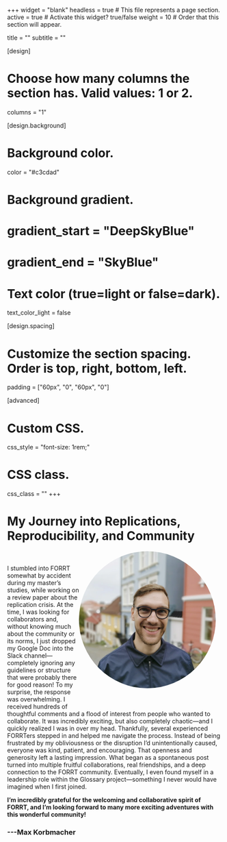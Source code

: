 +++
widget = "blank"
headless = true  # This file represents a page section.
active = true  # Activate this widget? true/false
weight = 10  # Order that this section will appear.

title = ""
subtitle = ""

[design]
  # Choose how many columns the section has. Valid values: 1 or 2.
  columns = "1"

[design.background]

  # Background color.
  color = "#c3cdad"
  
  # Background gradient.
  # gradient_start = "DeepSkyBlue"
  # gradient_end = "SkyBlue"
  
  # Text color (true=light or false=dark).
  text_color_light = false

[design.spacing]
  # Customize the section spacing. Order is top, right, bottom, left.
  padding = ["60px", "0", "60px", "0"]

[advanced]
 # Custom CSS. 
 css_style = "font-size: 1rem;"
 
 # CSS class.
 css_class = ""
+++

# My Journey into Replications, Reproducibility, and Community

<div style="float: right; margin: 0 1rem 1rem 0; text-align: center;">
  <div style="width: 320px; height: 320px; border-radius: 50%; overflow: hidden;">
    <img
      src="testimonials/MaxKorbmacher.webp"
      alt="MaxKorbmacher Portrait"
      style="width: 100%; height: 100%; object-fit: cover;"
    >
  </div>
  <div style="margin-top: 0.5rem;">
    <a href="mailto:max.korbmacher@gmail.com" target="_blank" title="Email" style="margin-right: 0.5rem;">
      <i class="fas fa-envelope fa-2x" aria-hidden="true"></i>
    </a>
    <a href="https://orcid.org/0000-0002-8113-2560" target="_blank" title="ORCiD">
      <i class="ai ai-orcid fa-2x" aria-hidden="true"></i>
    </a>
    <a href="https://sites.google.com/view/maxkorbmacher/" target="_blank" title="Personal Website">
      <i class="fas fa-globe fa-2x" aria-hidden="true"></i>
    </a>
  </div>
</div>

<br>

I stumbled into FORRT somewhat by accident during my master’s studies, while working on a review paper about the replication crisis. At the time, I was looking for collaborators and, without knowing much about the community or its norms, I just dropped my Google Doc into the Slack channel—completely ignoring any guidelines or structure that were probably there for good reason!
To my surprise, the response was overwhelming. I received hundreds of thoughtful comments and a flood of interest from people who wanted to collaborate. It was incredibly exciting, but also completely chaotic—and I quickly realized I was in over my head. Thankfully, several experienced FORRTers stepped in and helped me navigate the process. Instead of being frustrated by my obliviousness or the disruption I’d unintentionally caused, everyone was kind, patient, and encouraging.
That openness and generosity left a lasting impression. What began as a spontaneous post turned into multiple fruitful collaborations, real friendships, and a deep connection to the FORRT community. Eventually, I even found myself in a leadership role within the Glossary project—something I never would have imagined when I first joined.

**I’m incredibly grateful for the welcoming and collaborative spirit of FORRT, and I’m looking forward to many more exciting adventures with this wonderful community!**

### **---Max Korbmacher**
